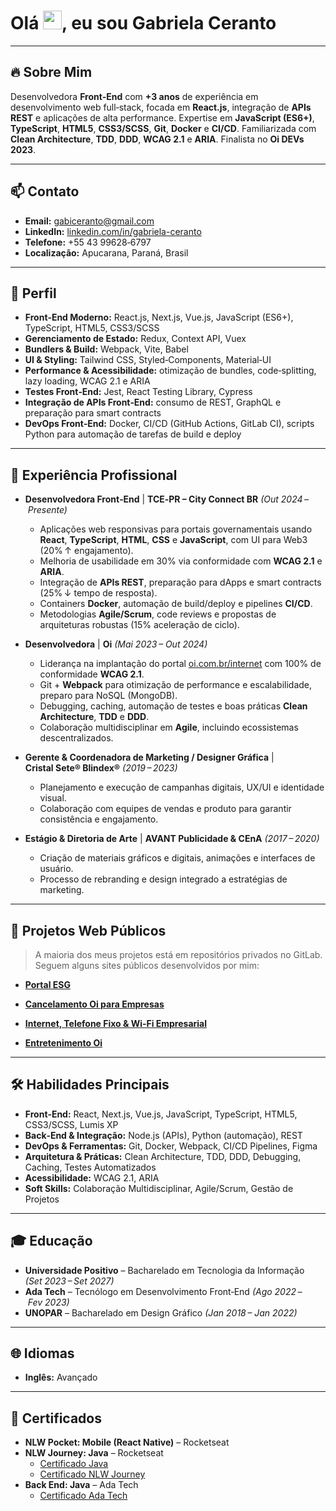 <h1 align="left">Olá <img src="https://raw.githubusercontent.com/kaueMarques/kaueMarques/master/hi.gif" height="30px">, eu sou Gabriela Ceranto</h1>

---

## **🔥 Sobre Mim**
Desenvolvedora **Front‑End** com **+3 anos** de experiência em desenvolvimento web full‑stack, focada em **React.js**, integração de **APIs REST** e aplicações de alta performance. Expertise em **JavaScript (ES6+)**, **TypeScript**, **HTML5**, **CSS3/SCSS**, **Git**, **Docker** e **CI/CD**. Familiarizada com **Clean Architecture**, **TDD**, **DDD**, **WCAG 2.1** e **ARIA**. Finalista no **Oi DEVs 2023**.

---

## **📫 Contato**
- **Email:** gabiceranto@gmail.com  
- **LinkedIn:** [linkedin.com/in/gabriela-ceranto](https://www.linkedin.com/in/gabriela-ceranto)  
- **Telefone:** +55 43 99628‑6797  
- **Localização:** Apucarana, Paraná, Brasil  

---

## **🚀 Perfil**
- **Front‑End Moderno:** React.js, Next.js, Vue.js, JavaScript (ES6+), TypeScript, HTML5, CSS3/SCSS  
- **Gerenciamento de Estado:** Redux, Context API, Vuex  
- **Bundlers & Build:** Webpack, Vite, Babel  
- **UI & Styling:** Tailwind CSS, Styled‑Components, Material‑UI  
- **Performance & Acessibilidade:** otimização de bundles, code‑splitting, lazy loading, WCAG 2.1 e ARIA  
- **Testes Front‑End:** Jest, React Testing Library, Cypress  
- **Integração de APIs Front‑End:** consumo de REST, GraphQL e preparação para smart contracts  
- **DevOps Front‑End:** Docker, CI/CD (GitHub Actions, GitLab CI), scripts Python para automação de tarefas de build e deploy  


---

## **💼 Experiência Profissional**
- **Desenvolvedora Front‑End** | **TCE‑PR – City Connect BR** *(Out 2024 – Presente)*  
  - Aplicações web responsivas para portais governamentais usando **React**, **TypeScript**, **HTML**, **CSS** e **JavaScript**, com UI para Web3 (20% ↑ engajamento).  
  - Melhoria de usabilidade em 30% via conformidade com **WCAG 2.1** e **ARIA**.  
  - Integração de **APIs REST**, preparação para dApps e smart contracts (25% ↓ tempo de resposta).  
  - Containers **Docker**, automação de build/deploy e pipelines **CI/CD**.  
  - Metodologias **Agile/Scrum**, code reviews e propostas de arquiteturas robustas (15% aceleração de ciclo).

- **Desenvolvedora** | **Oi** *(Mai 2023 – Out 2024)*  
  - Liderança na implantação do portal [oi.com.br/internet](https://oi.com.br/internet) com 100% de conformidade **WCAG 2.1**.  
  - Git + **Webpack** para otimização de performance e escalabilidade, preparo para NoSQL (MongoDB).  
  - Debugging, caching, automação de testes e boas práticas **Clean Architecture**, **TDD** e **DDD**.  
  - Colaboração multidisciplinar em **Agile**, incluindo ecossistemas descentralizados.

- **Gerente & Coordenadora de Marketing / Designer Gráfica** | **Cristal Sete® Blindex®** *(2019 – 2023)*  
  - Planejamento e execução de campanhas digitais, UX/UI e identidade visual.  
  - Colaboração com equipes de vendas e produto para garantir consistência e engajamento.

- **Estágio & Diretoria de Arte** | **AVANT Publicidade & CEnA** *(2017 – 2020)*  
  - Criação de materiais gráficos e digitais, animações e interfaces de usuário.  
  - Processo de rebranding e design integrado a estratégias de marketing.

---

## **📂 Projetos Web Públicos**
> A maioria dos meus projetos está em repositórios privados no GitLab. Seguem alguns sites públicos desenvolvidos por mim:

- **[Portal ESG](https://www.oi.com.br/esg/)**  

- **[Cancelamento Oi para Empresas](https://www.oi.com.br/oi/oi-pra-empresas/cancelamento-oi-empresa/)**  

- **[Internet, Telefone Fixo & Wi‑Fi Empresarial](https://www.oi.com.br/empresas/)**  

- **[Entretenimento Oi](https://www.oi.com.br/internet/entretenimento/)**  



---

## **🛠️ Habilidades Principais**
- **Front‑End:** React, Next.js, Vue.js, JavaScript, TypeScript, HTML5, CSS3/SCSS, Lumis XP  
- **Back‑End & Integração:** Node.js (APIs), Python (automação), REST  
- **DevOps & Ferramentas:** Git, Docker, Webpack, CI/CD Pipelines, Figma  
- **Arquitetura & Práticas:** Clean Architecture, TDD, DDD, Debugging, Caching, Testes Automatizados  
- **Acessibilidade:** WCAG 2.1, ARIA  
- **Soft Skills:** Colaboração Multidisciplinar, Agile/Scrum, Gestão de Projetos

---

## **🎓 Educação**
- **Universidade Positivo** – Bacharelado em Tecnologia da Informação *(Set 2023 – Set 2027)*  
- **Ada Tech** – Tecnólogo em Desenvolvimento Front‑End *(Ago 2022 – Fev 2023)*  
- **UNOPAR** – Bacharelado em Design Gráfico *(Jan 2018 – Jan 2022)*  

---

## **🌐 Idiomas**
- **Inglês:** Avançado  

---

## **📜 Certificados**
- **NLW Pocket: Mobile (React Native)** – Rocketseat  
- **NLW Journey: Java** – Rocketseat  
  - [Certificado Java](https://app.rocketseat.com.br/certificates/c310d004-591c-41d7-9596-b9770c3c917f)  
  - [Certificado NLW Journey](https://app.rocketseat.com.br/certificates/23bec370-2072-4969-8643-09cb7a328757)  
- **Back End: Java** – Ada Tech  
  - [Certificado Ada Tech](https://ada.tech/certificado?code=232b9c50-90e4-ad42-f3a7-60e39898f298)

